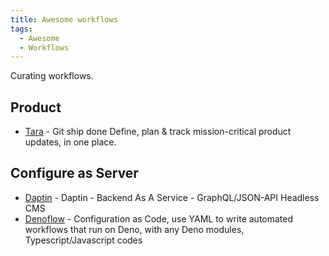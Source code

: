 ```yaml
---
title: Awesome workflows
tags:
  - Awesome
  - Workflows
---
```


Curating workflows.

## Product

- [Tara](https://tara.ai/) - Git ship done Define, plan & track mission-critical product updates, in one place.

## Configure as Server

- [Daptin](https://github.com/daptin/daptin) - Daptin - Backend As A Service - GraphQL/JSON-API Headless CMS
- [Denoflow](https://github.com/denoflow/denoflow) - Configuration as Code, use YAML to write automated workflows that run on Deno, with any Deno modules, Typescript/Javascript codes
